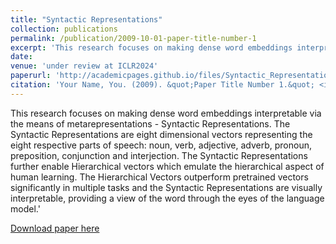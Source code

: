 ```yaml
---
title: "Syntactic Representations"
collection: publications
permalink: /publication/2009-10-01-paper-title-number-1
excerpt: 'This research focuses on making dense word embeddings interpretable via the means of metarepresentations - Syntactic Representations. The Syntactic Representations are eight dimensional vectors representing the eight respective parts of speech: noun, verb, adjective, adverb, pronoun, preposition, conjunction and interjection. The Syntactic Representations further enable Hierarchical vectors which emulate the hierarchical aspect of human learning. The Hierarchical Vectors outperform pretrained vectors significantly in multiple tasks and the Syntactic Representations are visually interpretable, providing a view of the word through the eyes of the language model.'
date: 
venue: 'under review at ICLR2024'
paperurl: 'http://academicpages.github.io/files/Syntactic_Representations_f.pdf'
citation: 'Your Name, You. (2009). &quot;Paper Title Number 1.&quot; <i>Journal 1</i>. 1(1).'
---
```

This research focuses on making dense word embeddings interpretable via the means of metarepresentations - Syntactic Representations. The Syntactic Representations are eight dimensional vectors representing the eight respective parts of speech: noun, verb, adjective, adverb, pronoun, preposition, conjunction and interjection. The Syntactic Representations further enable Hierarchical vectors which emulate the hierarchical aspect of human learning. The Hierarchical Vectors outperform pretrained vectors significantly in multiple tasks and the Syntactic Representations are visually interpretable, providing a view of the word through the eyes of the language model.'

[Download paper here](http://academicpages.github.io/files/Syntactic_Representations_f.pdf)
